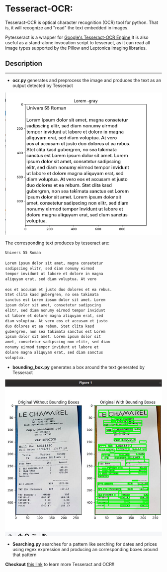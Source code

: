 # Tesseract-OCR: 

Tesseract-OCR is optical character recognition (OCR) tool for python. That is, it will recognize and "read" the text embedded in images.

Pytesseract is a wrapper for [Google's Tesseract-OCR Engine](https://github.com/tesseract-ocr/tesseract)
It is also useful as a stand-alone invocation script to tesseract, as it can read all image types
supported by the Pillow and Leptonica imaging libraries.

## Description
-----------
* **ocr.py**  generates and preprocess the image and produces the text as an output detected by Tesseract
<p>
    <img src="pic2.png">
</p>
The corresponding text produces by tesseract are:

```bash
Univers 55 Roman

Lorem ipsum dolor sit amet, magna consetetur
sadipscing elitr, sed diam nonumy eirmod
tempor invidunt ut labore et dolore in magna
aliquyam erat, sed diam voluptua. At vero

eos et accusam et justo duo dolores et ea rebus.
Stet clita kasd gubergren, no sea takimata
sanctus est Lorem ipsum dolor sit amet. Lorem
ipsum dolor sit amet, consetetur sadipscing
elitr, sed diam nonumy eirmod tempor invidunt
ut labore et dolore magna aliquyam erat, sed
diam voluptua. At vero eos et accusam et justo
duo dolores et ea rebum. Stet clita kasd
gubergren, non sea takimata sanctus est Lorem
ipsum dolor sit amet. Lorem ipsum dolor sit
amet, consetetur sadipscing non elitr, sed diam
nonumy eirmod tempor invidunt ut labore et
dolore magna aliquyam erat, sed diam sanctus
voluptua.
```
* **bounding_box.py**  generates a box around the text generated by Tesseract
<p>
    <img src="pic1.png">
</p>

* **Searching.py** searches for a pattern like serching for dates and prices using regex expression and producing an corresponding boxes around that pattern

**Checkout** [this link](https://www.pyimagesearch.com/2017/07/10/using-tesseract-ocr-python/) to learn more Tesseract and OCR!!



